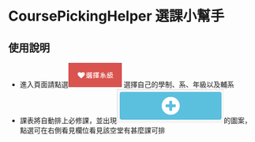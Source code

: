 CoursePickingHelper 選課小幫手
===============================
使用說明
-------------------------------
* 進入頁面請點選<img src="images/01.png"> 選擇自己的學制、系、年級以及輔系
* 課表將自動排上必修課，並出現<img src="images/02.png">的圖案，點選可在右側看見欄位看見該空堂有甚麼課可排